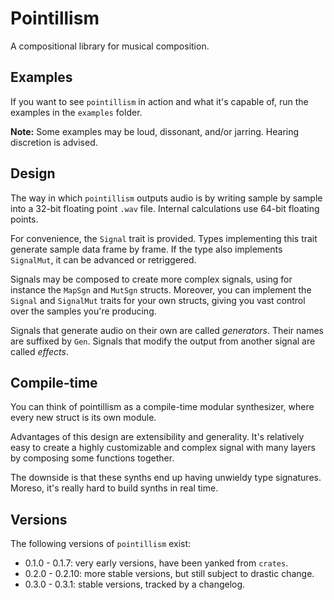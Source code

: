 # Pointillism

A compositional library for musical composition.

## Examples

If you want to see `pointillism` in action and what it's capable of, run the examples in the
`examples` folder.

**Note:** Some examples may be loud, dissonant, and/or jarring. Hearing discretion is advised.

## Design

The way in which `pointillism` outputs audio is by writing sample by sample into a 32-bit floating
point `.wav` file. Internal calculations use 64-bit floating points.

For convenience, the `Signal` trait is provided. Types implementing this trait generate sample data
frame by frame. If the type also implements `SignalMut`, it can be advanced or retriggered.

Signals may be composed to create more complex signals, using for instance the `MapSgn` and `MutSgn`
structs. Moreover, you can implement the `Signal` and `SignalMut` traits for your own structs,
giving you vast control over the samples you're producing.

Signals that generate audio on their own are called *generators*. Their names are suffixed by `Gen`.
Signals that modify the output from another signal are called *effects*.

## Compile-time

You can think of pointillism as a compile-time modular synthesizer, where every new struct is its
own module.

Advantages of this design are extensibility and generality. It's relatively easy to create a highly
customizable and complex signal with many layers by composing some functions together.

The downside is that these synths end up having unwieldy type signatures. Moreso, it's really hard
to build synths in real time.

## Versions

The following versions of `pointillism` exist:

- 0.1.0 - 0.1.7: very early versions, have been yanked from `crates`.
- 0.2.0 - 0.2.10: more stable versions, but still subject to drastic change.
- 0.3.0 - 0.3.1: stable versions, tracked by a changelog.